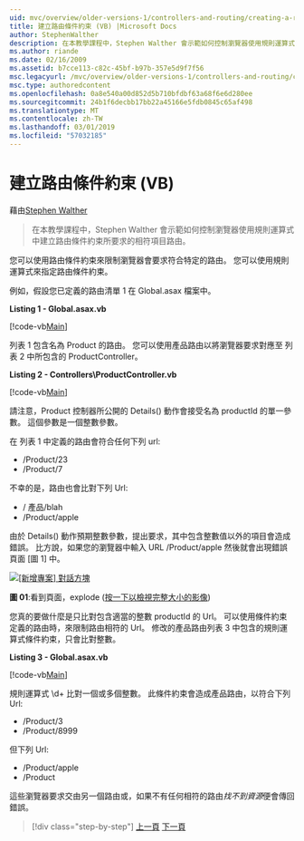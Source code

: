 ```yaml
---
uid: mvc/overview/older-versions-1/controllers-and-routing/creating-a-route-constraint-vb
title: 建立路由條件約束 (VB) |Microsoft Docs
author: StephenWalther
description: 在本教學課程中，Stephen Walther 會示範如何控制瀏覽器使用規則運算式中建立路由條件約束所要求的相符項目路由。
ms.author: riande
ms.date: 02/16/2009
ms.assetid: b7cce113-c82c-45bf-b97b-357e5d9f7f56
msc.legacyurl: /mvc/overview/older-versions-1/controllers-and-routing/creating-a-route-constraint-vb
msc.type: authoredcontent
ms.openlocfilehash: 0a8e540a00d852d5b710bfdbf63a68f6e6d280ee
ms.sourcegitcommit: 24b1f6decbb17bb22a45166e5fdb0845c65af498
ms.translationtype: MT
ms.contentlocale: zh-TW
ms.lasthandoff: 03/01/2019
ms.locfileid: "57032185"
---
```

<a name="creating-a-route-constraint-vb"></a>建立路由條件約束 (VB)
====================
藉由[Stephen Walther](https://github.com/StephenWalther)

> 在本教學課程中，Stephen Walther 會示範如何控制瀏覽器使用規則運算式中建立路由條件約束所要求的相符項目路由。


您可以使用路由條件約束來限制瀏覽器會要求符合特定的路由。 您可以使用規則運算式來指定路由條件約束。

例如，假設您已定義的路由清單 1 在 Global.asax 檔案中。

**Listing 1 - Global.asax.vb**

[!code-vb[Main](creating-a-route-constraint-vb/samples/sample1.vb)]

列表 1 包含名為 Product 的路由。 您可以使用產品路由以將瀏覽器要求對應至 列表 2 中所包含的 ProductController。

**Listing 2 - Controllers\ProductController.vb**

[!code-vb[Main](creating-a-route-constraint-vb/samples/sample2.vb)]

請注意，Product 控制器所公開的 Details() 動作會接受名為 productId 的單一參數。 這個參數是一個整數參數。

在 列表 1 中定義的路由會符合任何下列 url:

- /Product/23
- /Product/7

不幸的是，路由也會比對下列 Url:

- / 產品/blah
- /Product/apple

由於 Details() 動作預期整數參數，提出要求，其中包含整數值以外的項目會造成錯誤。 比方說，如果您的瀏覽器中輸入 URL /Product/apple 然後就會出現錯誤頁面 [圖 1] 中。


[![[新增專案] 對話方塊](creating-a-route-constraint-vb/_static/image1.jpg)](creating-a-route-constraint-vb/_static/image1.png)

**圖 01**:看到頁面，explode ([按一下以檢視完整大小的影像](creating-a-route-constraint-vb/_static/image2.png))


您真的要做什麼是只比對包含適當的整數 productId 的 Url。 可以使用條件約束定義的路由時，來限制路由相符的 Url。 修改的產品路由列表 3 中包含的規則運算式條件約束，只會比對整數。

**Listing 3 - Global.asax.vb**

[!code-vb[Main](creating-a-route-constraint-vb/samples/sample3.vb)]

規則運算式 \d+ 比對一個或多個整數。 此條件約束會造成產品路由，以符合下列 Url:

- /Product/3
- /Product/8999

但下列 Url:

- /Product/apple
- /Product

這些瀏覽器要求交由另一個路由或，如果不有任何相符的路由*找不到資源*便會傳回錯誤。

> [!div class="step-by-step"]
> [上一頁](creating-custom-routes-vb.md)
> [下一頁](creating-a-custom-route-constraint-vb.md)
